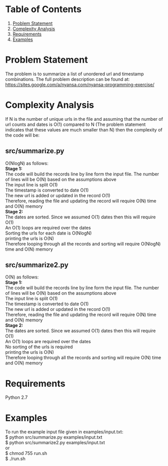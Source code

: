 # Table of Contents
1. [Problem Statement](README.md#problem_statement)
2. [Complexity Analysis](README.md#complexity_analysis)
3. [Requirements](README.md#requirements)
4. [Examples](README.md#examples)

# Problem Statement
The problem is to summarize a list of unordered url and timestamp combinations. The full problem description can be found at:  
https://sites.google.com/a/nyansa.com/nyansa-programming-exercise/

# Complexity Analysis
If N is the number of unique urls in the file and assuming that the number of url counts and dates is O(1) compared to N (The problem statement indicates that these values are much smaller than N) then the complexity of the code will be:  

## src/summarize.py
O(NlogN) as follows:  
**Stage 1:**  
The code will build the records line by line form the input file. The number of lines will be O(N) based on the assumptions above  
The input line is split O(1)  
The timestamp is converted to date O(1)  
The new url is added or updated in the record O(1)  
Therefore, reading the file and updating the record will require O(N) time and O(N) memory  
**Stage 2:**  
The dates are sorted. Since we assumed O(1) dates then this will require O(1)  
An O(1) loops are required over the dates  
Sorting the urls for each date is O(NlogN)  
printing the urls is O(N)  
Therefore looping through all the records and sorting will require O(NlogN) time and O(N) memory

## src/summarize2.py
O(N) as follows:  
**Stage 1:**  
The code will build the records line by line form the input file. The number of lines will be O(N) based on the assumptions above  
The input line is split O(1)  
The timestamp is converted to date O(1)  
The new url is added or updated in the record O(1)  
Therefore, reading the file and updating the record will require O(N) time and O(N) memory  
**Stage 2:**  
The dates are sorted. Since we assumed O(1) dates then this will require O(1)  
An O(1) loops are required over the dates  
No sorting of the urls is required  
printing the urls is O(N)  
Therefore looping through all the records and sorting will require O(N) time and O(N) memory

# Requirements
Python 2.7

# Examples
To run the example input file given in examples/input.txt:  
$ python src/summarize.py examples/input.txt  
$ python src/summarize2.py examples/input.txt  
or  
$ chmod 755 run.sh  
$ ./run.sh



